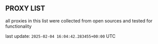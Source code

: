 ## PROXY LIST

all proxies in this list were collected from open sources and tested for functionality

last update: `2025-02-04 16:04:42.283455+00:00` UTC